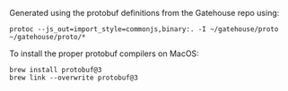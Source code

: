Generated using the protobuf definitions from the Gatehouse repo using:

```
protoc --js_out=import_style=commonjs,binary:. -I ~/gatehouse/proto ~/gatehouse/proto/*
```

To install the proper protobuf compilers on MacOS:
```
brew install protobuf@3
brew link --overwrite protobuf@3
```